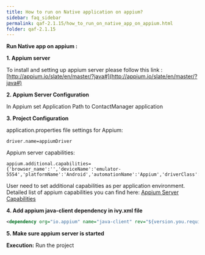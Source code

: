 ```yaml
---
title: How to run on Native application on appium?
sidebar: faq_sidebar
permalink: qaf-2.1.15/how_to_run_on_native_app_on_appium.html
folder: qaf-2.1.15
---
```


**Run Native app on appium :**

**1. Appium server**

To install and setting up appium server please follow this link : [http://appium.io/slate/en/master/?java#](http://appium.io/slate/en/master/?java#)
   
**2. Appium Server Configuration**

In Appium set Application Path to ContactManager application
   
**3. Project Configuration**

application.properties file settings for Appium:

```properties
driver.name=appiumDriver
```

Appium server capabilities:

```properties
appium.additional.capabilities= {'browser_name':'','deviceName':'emulator-5554','platformName':'Android','automationName':'Appium','driverClass':'io.appium.java_client.android.AndroidDriver'}
```

User need to set additional capabilities as per application environment. Detailed list of appium capabilities you can find here: [Appium Server Capabilities](http://appium.io/docs/en/2.0/guides/caps/)
   
**4. Add appium java-client dependency in ivy.xml file**

```xml
<dependency org="io.appium" name="java-client" rev="${version.you.require}"/>
```
   
**5. Make sure appium server is started**
 

**Execution:**
Run the project
